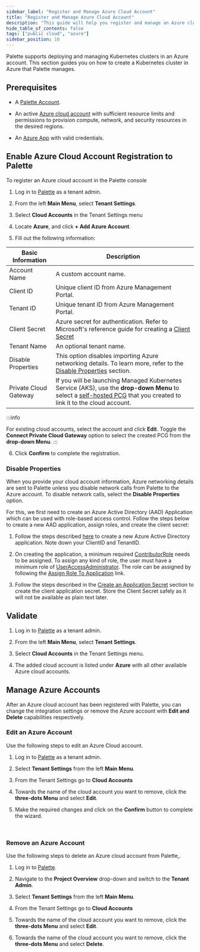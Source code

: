```yaml
---
sidebar_label: "Register and Manage Azure Cloud Account"
title: "Register and Manage Azure Cloud Account"
description: "This guide will help you register and manage an Azure cloud account in Palette"
hide_table_of_contents: false
tags: ["public cloud", "azure"]
sidebar_position: 10
---
```


Palette supports deploying and managing Kubernetes clusters in an Azure account. This section guides you on how to create a Kubernetes cluster in Azure that Palette manages.

## Prerequisites

* A [Palette Account](https://console.spectrocloud.com/).

* An active [Azure cloud account](https://portal.azure.com/) with sufficient resource limits and permissions to provision compute, network, and security resources in the desired regions.

* An [Azure App](https://learn.microsoft.com/en-us/azure/app-service/overview) with valid credentials.

## Enable Azure Cloud Account Registration to Palette 

To register an Azure cloud account in the Palette console

1. Log in to [Palette](https://console.spectrocloud.com) as a tenant admin.

2. From the left **Main Menu**, select **Tenant Settings**. 

3. Select **Cloud Accounts** in the Tenant Settings menu 

4. Locate **Azure**, and click **+ Add Azure Account**.

5. Fill out the following information:

|   **Basic Information** |**Description**|
|-------------------------|-----------|
|Account Name| A custom account name.|
|Client ID| Unique client ID from Azure Management Portal.|
|Tenant ID| Unique tenant ID from Azure Management Portal.|
|Client Secret| Azure secret for authentication. Refer to Microsoft's reference guide for creating a [Client Secret](https://docs.microsoft.com/en-us/azure/active-directory/develop/howto-create-service-principal-portal#create-an-azure-active-directory-application) |
|Tenant Name| An optional tenant name.|
|Disable Properties| This option disables importing Azure networking details. To learn more, refer to the [Disable Properties](/clusters/public-cloud/azure/azure-cloud#disableproperties) section. |
|Private Cloud Gateway| If you will be launching Managed Kubernetes Service (AKS), use the **drop-down Menu** to select a [self-hosted PCG](gateways.md) that you created to link it to the cloud account.|

:::info

  For existing cloud accounts, select the account and click **Edit**. Toggle the **Connect Private Cloud Gateway** option to select the created PCG from the **drop-down Menu**.
:::


6. Click **Confirm** to complete the registration.


### Disable Properties  

When you provide your cloud account information, Azure networking details are sent to Palette unless you disable network calls from Palette to the Azure account. To disable network calls, select the **Disable Properties** option.  

For this, we first need to create an Azure Active Directory (AAD) Application which can be used with role-based access control. Follow the steps below to create a new AAD application, assign roles, and create the client secret:


1. Follow the steps described [here](https://docs.microsoft.com/en-us/azure/active-directory/develop/howto-create-service-principal-portal#create-an-azure-active-directory-application) to create a new Azure Active Directory application. Note down your ClientID and TenantID.


2. On creating the application, a minimum required [ContributorRole](https://docs.microsoft.com/en-us/azure/role-based-access-control/built-in-roles#contributor) needs to be assigned. To assign any kind of role, the user must have a minimum role of [UserAccessAdministrator](https://docs.microsoft.com/en-us/azure/role-based-access-control/built-in-roles#user-access-administrator). The role can be assigned by following the [Assign Role To Application](https://docs.microsoft.com/en-us/azure/active-directory/develop/howto-create-service-principal-portal#assign-a-role-to-the-application) link.


3. Follow the steps described in the [Create an Application Secret](https://docs.microsoft.com/en-us/azure/active-directory/develop/howto-create-service-principal-portal#create-a-new-application-secret) section to create the client application secret. Store the Client Secret safely as it will not be available as plain text later.


## Validate

1. Log in to [Palette](https://console.spectrocloud.com) as a tenant admin.

2. From the left **Main Menu**, select **Tenant Settings**. 

3. Select **Cloud Accounts** in the Tenant Settings menu.

4. The added cloud account is listed under **Azure** with all other available Azure cloud accounts. 


## Manage Azure Accounts
After an Azure cloud account has been registered with Palette, you can change the integration settings or remove the Azure account with **Edit and Delete** capabilities respectively.

### Edit an Azure Account

Use the following steps to edit an Azure Cloud account.

1. Log in to [Palette](https://console.spectrocloud.com) as a tenant admin.


3.  Select **Tenant Settings** from the left **Main Menu**. 


4. From the Tenant Settings go to **Cloud Accounts**


5. Towards the name of the cloud account you want to remove, click the **three-dots Menu** and select **Edit**.


6. Make the required changes and click on the **Confirm** button to complete the wizard.

<br />

### Remove an Azure Account

Use the following steps to delete an Azure cloud account from Palette,.

1. Log in to [Palette](https://console.spectrocloud.com).


2.  Navigate to the **Project Overview** drop-down and switch to the **Tenant Admin**. 


3.  Select **Tenant Settings** from the left **Main Menu**. 


4. From the Tenant Settings go to **Cloud Accounts**


5. Towards the name of the cloud account you want to remove, click the **three-dots Menu** and select **Edit**.


6. Towards the name of the cloud account you want to remove, click the **three-dots Menu** and select **Delete**.


